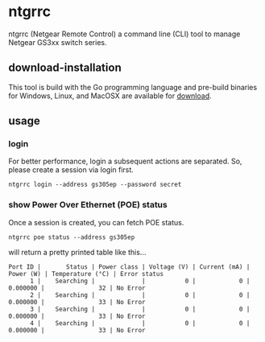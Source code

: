 # ntgrrc
ntgrrc (Netgear Remote Control) a command line (CLI) tool to manage Netgear GS3xx switch series.

## download-installation

This tool is build with the Go programming language
and pre-build binaries for Windows, Linux, and MacOSX are available for [download](https://github.com/nitram509/ntgrrc/releases).


## usage

### login

For better performance, login a subsequent actions are separated.
So, please create a session via login first.

```shell
ntgrrc login --address gs305ep --password secret
```


### show Power Over Ethernet (POE) status

Once a session is created, you can fetch POE status.

```shell
ntgrrc poe status --address gs305ep
```

will return a pretty printed table like this...

```text
Port ID |       Status | Power class | Voltage (V) | Current (mA) | Power (W) | Temperature (°C) | Error status
      1 |    Searching |             |           0 |            0 |  0.000000 |               32 | No Error
      2 |    Searching |             |           0 |            0 |  0.000000 |               33 | No Error
      3 |    Searching |             |           0 |            0 |  0.000000 |               33 | No Error
      4 |    Searching |             |           0 |            0 |  0.000000 |               33 | No Error

```


